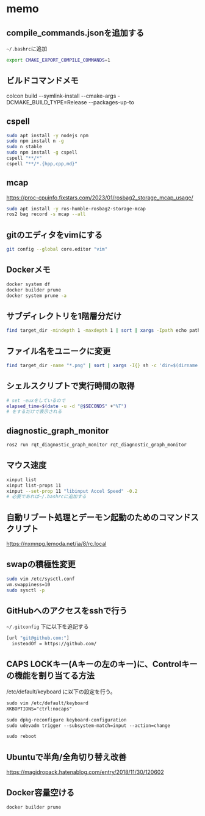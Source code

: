 # memo

## compile_commands.jsonを追加する

`~/.bashrc`に追加

```bash
export CMAKE_EXPORT_COMPILE_COMMANDS=1
```

## ビルドコマンドメモ

colcon build --symlink-install --cmake-args -DCMAKE_BUILD_TYPE=Release --packages-up-to

## cspell

```bash
sudo apt install -y nodejs npm
sudo npm install n -g
sudo n stable
sudo npm install -g cspell
cspell "**/*"
cspell "**/*.{hpp,cpp,md}"
```

## mcap

<https://proc-cpuinfo.fixstars.com/2023/01/rosbag2_storage_mcap_usage/>

```bash
sudo apt install -y ros-humble-rosbag2-storage-mcap
ros2 bag record -s mcap --all
```

## gitのエディタをvimにする

```bash
git config --global core.editor "vim"
```

## Dockerメモ

```bash
docker system df
docker builder prune
docker system prune -a
```

## サブディレクトリを1階層分だけ

```bash
find target_dir -mindepth 1 -maxdepth 1 | sort | xargs -Ipath echo path
```

## ファイル名をユニークに変更

```bash
find target_dir -name "*.png" | sort | xargs -I{} sh -c 'dir=$(dirname "{}"); prefix=$(basename "$dir"); orig=$(basename "{}"); echo "${dir}/${prefix}_${orig}"'
```

## シェルスクリプトで実行時間の取得

```bash
# set -euxをしているので
elapsed_time=$(date -u -d "@$SECONDS" +"%T")
# をするだけで表示される
```

## diagnostic_graph_monitor

```bash
ros2 run rqt_diagnostic_graph_monitor rqt_diagnostic_graph_monitor
```

## マウス速度

```bash
xinput list
xinput list-props 11
xinput --set-prop 11 "libinput Accel Speed" -0.2
# 必要であれば~/.bashrcに追加する
```

## 自動リブート処理とデーモン起動のためのコマンドスクリプト

<https://nxmnpg.lemoda.net/ja/8/rc.local>

## swapの積極性変更

```bash
sudo vim /etc/sysctl.conf
vm.swappiness=10
sudo sysctl -p
```

## GitHubへのアクセスをsshで行う

`~/.gitconfig` 下に以下を追記する

```bash
[url "git@github.com:"]
  insteadOf = https://github.com/
```

## CAPS LOCKキー(Aキーの左のキー)に、Controlキーの機能を割り当てる方法

/etc/default/keyboard に以下の設定を行う。

```txt
sudo vim /etc/default/keyboard
XKBOPTIONS="ctrl:nocaps"

sudo dpkg-reconfigure keyboard-configuration
sudo udevadm trigger --subsystem-match=input --action=change

sudo reboot
```

## Ubuntuで半角/全角切り替え改善

<https://magidropack.hatenablog.com/entry/2018/11/30/120602>

## Docker容量空ける

```bash
docker builder prune
```

